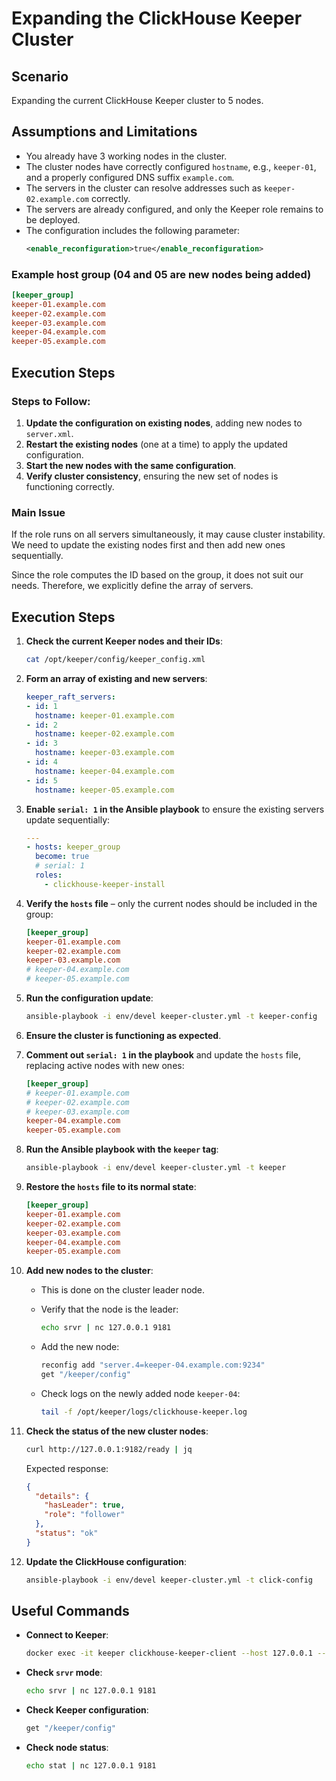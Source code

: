 # Expanding the ClickHouse Keeper Cluster

## Scenario

Expanding the current ClickHouse Keeper cluster to 5 nodes.

## Assumptions and Limitations

- You already have 3 working nodes in the cluster.
- The cluster nodes have correctly configured `hostname`, e.g., `keeper-01`, and a properly configured DNS suffix `example.com`.
- The servers in the cluster can resolve addresses such as `keeper-02.example.com` correctly.
- The servers are already configured, and only the Keeper role remains to be deployed.
- The configuration includes the following parameter:
  ```xml
  <enable_reconfiguration>true</enable_reconfiguration>
  ```

### Example host group (04 and 05 are new nodes being added)

```ini
[keeper_group]
keeper-01.example.com
keeper-02.example.com
keeper-03.example.com
keeper-04.example.com
keeper-05.example.com
```

## Execution Steps

### Steps to Follow:

1. **Update the configuration on existing nodes**, adding new nodes to `server.xml`.
2. **Restart the existing nodes** (one at a time) to apply the updated configuration.
3. **Start the new nodes with the same configuration**.
4. **Verify cluster consistency**, ensuring the new set of nodes is functioning correctly.

### Main Issue

If the role runs on all servers simultaneously, it may cause cluster instability. We need to update the existing nodes first and then add new ones sequentially.

Since the role computes the ID based on the group, it does not suit our needs. Therefore, we explicitly define the array of servers.

## Execution Steps

1. **Check the current Keeper nodes and their IDs**:

   ```bash
   cat /opt/keeper/config/keeper_config.xml
   ```

2. **Form an array of existing and new servers**:

   ```yaml
   keeper_raft_servers:
   - id: 1
     hostname: keeper-01.example.com
   - id: 2
     hostname: keeper-02.example.com
   - id: 3
     hostname: keeper-03.example.com
   - id: 4
     hostname: keeper-04.example.com
   - id: 5
     hostname: keeper-05.example.com
   ```

3. **Enable `serial: 1` in the Ansible playbook** to ensure the existing servers update sequentially:

   ```yaml
   ---
   - hosts: keeper_group
     become: true
     # serial: 1
     roles:
       - clickhouse-keeper-install
   ```

4. **Verify the `hosts` file** – only the current nodes should be included in the group:

   ```ini
   [keeper_group]
   keeper-01.example.com
   keeper-02.example.com
   keeper-03.example.com
   # keeper-04.example.com
   # keeper-05.example.com
   ```

5. **Run the configuration update**:

   ```bash
   ansible-playbook -i env/devel keeper-cluster.yml -t keeper-config
   ```

6. **Ensure the cluster is functioning as expected**.

7. **Comment out `serial: 1` in the playbook** and update the `hosts` file, replacing active nodes with new ones:

   ```ini
   [keeper_group]
   # keeper-01.example.com
   # keeper-02.example.com
   # keeper-03.example.com
   keeper-04.example.com
   keeper-05.example.com
   ```

8. **Run the Ansible playbook with the `keeper` tag**:

   ```bash
   ansible-playbook -i env/devel keeper-cluster.yml -t keeper
   ```

9. **Restore the `hosts` file to its normal state**:

   ```ini
   [keeper_group]
   keeper-01.example.com
   keeper-02.example.com
   keeper-03.example.com
   keeper-04.example.com
   keeper-05.example.com
   ```

10. **Add new nodes to the cluster**:

    - This is done on the cluster leader node.
    - Verify that the node is the leader:

      ```bash
      echo srvr | nc 127.0.0.1 9181
      ```

    - Add the new node:

      ```bash
      reconfig add "server.4=keeper-04.example.com:9234"
      get "/keeper/config"
      ```

    - Check logs on the newly added node `keeper-04`:

      ```bash
      tail -f /opt/keeper/logs/clickhouse-keeper.log
      ```

11. **Check the status of the new cluster nodes**:

    ```bash
    curl http://127.0.0.1:9182/ready | jq
    ```

    Expected response:

    ```json
    {
      "details": {
        "hasLeader": true,
        "role": "follower"
      },
      "status": "ok"
    }
    ```

12. **Update the ClickHouse configuration**:

    ```bash
    ansible-playbook -i env/devel keeper-cluster.yml -t click-config
    ```

## Useful Commands

- **Connect to Keeper**:

  ```bash
  docker exec -it keeper clickhouse-keeper-client --host 127.0.0.1 --port 9181
  ```

- **Check `srvr` mode**:

  ```bash
  echo srvr | nc 127.0.0.1 9181
  ```

- **Check Keeper configuration**:

  ```bash
  get "/keeper/config"
  ```

- **Check node status**:

  ```bash
  echo stat | nc 127.0.0.1 9181
  ```
